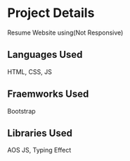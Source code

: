 # Project Details
Resume Website using(Not Responsive)

## Languages Used
HTML, CSS, JS
  
## Fraemworks Used
Bootstrap

## Libraries Used
AOS JS, Typing Effect
